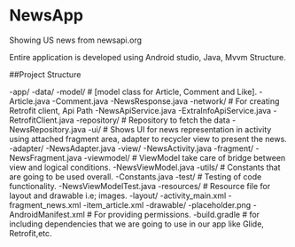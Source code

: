 # NewsApp
Showing US news from newsapi.org

Entire application is developed using Android studio, Java, Mvvm Structure.


##Project Structure

-app/
    -data/
        -model/                             # [model class for Article, Comment and Like]. 
            -Article.java
            -Comment.java
            -NewsResponse.java
        -network/                           # For creating Retrofit client, Api Path 
            -NewsApiService.java
            -ExtraInfoApiService.java
            -RetrofitClient.java
        -repository/                        # Repository to fetch the data
            -NewsRepository.java
        -ui/                                # Shows UI for news representation in activity using attached fragment area, adapter to recycler view to present the news.
            -adapter/
                -NewsAdapter.java
            -view/
                -NewsActivity.java
            -fragment/
                -NewsFragment.java
        -viewmodel/                         # ViewModel take care of bridge between view and logical conditions.
            -NewsViewModel.java
        -utils/                             # Constants that are going to be used overall.
            -Constants.java
        -test/                              # Testing of code functionality.
            -NewsViewModelTest.java
        -resources/                         # Resource file for layout and drawable i.e; images.
            -layout/
                -activity_main.xml
                -fragment_news.xml
                -item_article.xml
            -drawable/
                -placeholder.png
-AndroidManifest.xml                        # For providing permissions.
-build.gradle                               # for including dependencies that we are going to use in our app like Glide, Retrofit,etc.
